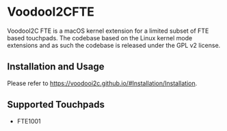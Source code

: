 # VoodooI2CFTE
VoodooI2C FTE is a macOS kernel extension for a limited subset of FTE based touchpads. The codebase based on the Linux kernel mode extensions and as such the codebase is released under the GPL v2 license.

## Installation and Usage
Please refer to https://voodooi2c.github.io/#Installation/Installation.

## Supported Touchpads
* FTE1001

